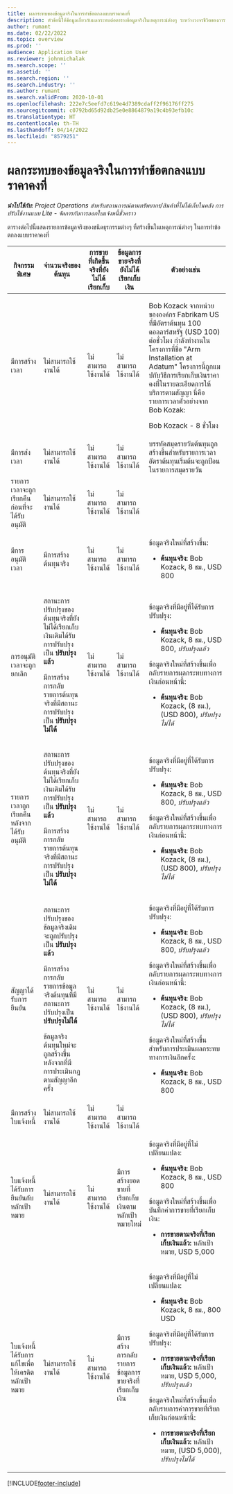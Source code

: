 ```yaml
---
title: ผลกระทบของข้อมูลจริงในการทำข้อตกลงแบบราคาคงที่
description: หัวข้อนี้ให้ข้อมูลเกี่ยวกับผลกระทบต่อตารางข้อมูลจริงในเหตุการณ์ต่างๆ ระหว่างวงจรชีวิตของการทำข้อตกลงแบบราคาคงที่ใน Microsoft Dynamics 365 Project Operations
author: rumant
ms.date: 02/22/2022
ms.topic: overview
ms.prod: ''
audience: Application User
ms.reviewer: johnmichalak
ms.search.scope: ''
ms.assetid: ''
ms.search.region: ''
ms.search.industry: ''
ms.author: rumant
ms.search.validFrom: 2020-10-01
ms.openlocfilehash: 222e7c5eefd7c619e4d7389cdaff2f96176ff275
ms.sourcegitcommit: c0792bd65d92db25e0e8864879a19c4b93efb10c
ms.translationtype: HT
ms.contentlocale: th-TH
ms.lasthandoff: 04/14/2022
ms.locfileid: "8579251"
---
```

# <a name="actuals-impact-in-a-fixed-price-engagement"></a>ผลกระทบของข้อมูลจริงในการทำข้อตกลงแบบราคาคงที่

_**นำไปใช้กับ:** Project Operations สำหรับสถานการณ์ตามทรัพยากร/สินค้าที่ไม่ได้เก็บในคลัง การปรับใช้งานแบบ Lite - จัดการกับการออกใบแจ้งหนี้ชั่วคราว_

ตารางต่อไปนี้แสดงรายการข้อมูลจริงของชนิดธุรกรรมต่างๆ ที่สร้างขึ้นในเหตุการณ์ต่างๆ ในการทำข้อตกลงแบบราคาคงที่

| กิจกรรมพิเศษ | จำนวนจริงของต้นทุน | การขายที่เกิดขึ้นจริงที่ยังไม่ได้เรียกเก็บ | ข้อมูลการขายจริงที่ยังไม่ได้เรียกเก็บเงิน | ตัวอย่างเช่น |
|---|---|---|---|---|
| มีการสร้างเวลา | ไม่สามารถใช้งานได้ | ไม่สามารถใช้งานได้ | ไม่สามารถใช้งานได้ | <p>Bob Kozack จากหน่วยขององค์กร Fabrikam US ที่มีอัตราต้นทุน 100 ดอลลาร์สหรัฐ (USD 100) ต่อชั่วโมง กำลังทำงานในโครงการที่ชื่อ "Arm Installation at Adatum" โครงการนี้ถูกแมปกับวิธีการเรียกเก็บเงินราคาคงที่ในรายละเอียดการให้บริการตามสัญญา นี่คือรายการเวลาตัวอย่างจาก Bob Kozak:</p><p>Bob Kozack - 8 ชั่วโมง</p> |
| มีการส่งเวลา | ไม่สามารถใช้งานได้ | ไม่สามารถใช้งานได้ | ไม่สามารถใช้งานได้ | บรรทัดสมุดรายวันต้นทุนถูกสร้างขึ้นสำหรับรายการเวลา อัตราต้นทุนเริ่มต้นจะถูกป้อนในรายการสมุดรายวัน |
| รายการเวลาจะถูกเรียกคืนก่อนที่จะได้รับอนุมัติ | ไม่สามารถใช้งานได้ | ไม่สามารถใช้งานได้ | ไม่สามารถใช้งานได้ | |
| มีการอนุมัติเวลา | มีการสร้างต้นทุนจริง | ไม่สามารถใช้งานได้ | ไม่สามารถใช้งานได้ | <p>ข้อมูลจริงใหม่ที่สร้างขึ้น:</p><ul><li>**ต้นทุนจริง:** Bob Kozack, 8 ชม., USD 800</li></ul> |
| การอนุมัติเวลาจะถูกยกเลิก | <p>สถานะการปรับปรุงของต้นทุนจริงที่ยังไม่ได้เรียกเก็บเงินเดิมได้รับการปรับปรุงเป็น **ปรับปรุงแล้ว**</p><p>มีการสร้างการกลับรายการต้นทุนจริงที่มีสถานะการปรับปรุงเป็น **ปรับปรุงไม่ได้**</p> | ไม่สามารถใช้งานได้ | ไม่สามารถใช้งานได้ | <p>ข้อมูลจริงที่มีอยู่ที่ได้รับการปรับปรุง:</p><ul><li>**ต้นทุนจริง:** Bob Kozack, 8 ชม., USD 800, *ปรับปรุงแล้ว*</li></ul><p>ข้อมูลจริงใหม่ที่สร้างขึ้นเพื่อกลับรายการผลกระทบทางการเงินก่อนหน้านี้:</p><ul><li>**ต้นทุนจริง:** Bob Kozack, (8 ชม.), (USD 800), *ปรับปรุงไม่ได้*</li></ul> |
| รายการเวลาถูกเรียกคืนหลังจากได้รับอนุมัติ | <p>สถานะการปรับปรุงของต้นทุนจริงที่ยังไม่ได้เรียกเก็บเงินเดิมได้รับการปรับปรุงเป็น **ปรับปรุงแล้ว**</p><p>มีการสร้างการกลับรายการต้นทุนจริงที่มีสถานะการปรับปรุงเป็น **ปรับปรุงไม่ได้**</p> | ไม่สามารถใช้งานได้ | ไม่สามารถใช้งานได้ | <p>ข้อมูลจริงที่มีอยู่ที่ได้รับการปรับปรุง:</p><ul><li>**ต้นทุนจริง:** Bob Kozack, 8 ชม., USD 800, *ปรับปรุงแล้ว*</li></ul><p>ข้อมูลจริงใหม่ที่สร้างขึ้นเพื่อกลับรายการผลกระทบทางการเงินก่อนหน้านี้:</p><ul><li>**ต้นทุนจริง:** Bob Kozack, (8 ชม.), (USD 800), *ปรับปรุงไม่ได้*</li></ul> |
| สัญญาได้รับการยืนยัน | <p>สถานะการปรับปรุงของข้อมูลจริงเดิมจะถูกปรับปรุงเป็น **ปรับปรุงแล้ว**</p><p>มีการสร้างการกลับรายการข้อมูลจริงต้นทุนที่มีสถานะการปรับปรุงเป็น **ปรับปรุงไม่ได้**</p><p>ข้อมูลจริงต้นทุนใหม่จะถูกสร้างขึ้นหลังจากที่มีการประเมินกฎตามสัญญาอีกครั้ง</p> | ไม่สามารถใช้งานได้ | ไม่สามารถใช้งานได้ | <p>ข้อมูลจริงที่มีอยู่ที่ได้รับการปรับปรุง:</p><ul><li>**ต้นทุนจริง:** Bob Kozack, 8 ชม., USD 800, *ปรับปรุงแล้ว*</li></ul><p>ข้อมูลจริงใหม่ที่สร้างขึ้นเพื่อกลับรายการผลกระทบทางการเงินก่อนหน้านี้:</p><ul><li>**ต้นทุนจริง:** Bob Kozack, (8 ชม.), (USD 800), *ปรับปรุงไม่ได้*</li></ul><p>ข้อมูลจริงใหม่ที่สร้างขึ้นสำหรับการประเมินผลกระทบทางการเงินอีกครั้ง:</p><ul><li>**ต้นทุนจริง:** Bob Kozack, 8 ชม., USD 800</li></ul> |
| มีการสร้างใบแจ้งหนี้ | ไม่สามารถใช้งานได้ | ไม่สามารถใช้งานได้ | ไม่สามารถใช้งานได้ | |
| ใบแจ้งหนี้ได้รับการยืนยันกับหลักเป้าหมาย | ไม่สามารถใช้งานได้ | ไม่สามารถใช้งานได้ | มีการสร้างยอดขายที่เรียกเก็บเงินตามหลักเป้าหมายใหม่ | <p>ข้อมูลจริงที่มีอยู่ที่ไม่เปลี่ยนแปลง:</p><ul><li>**ต้นทุนจริง:** Bob Kozack, 8 ชม., USD 800</li></ul><p>ข้อมูลจริงใหม่ที่สร้างขึ้นเพื่อบันทึกค่าการขายที่เรียกเก็บเงิน:</p><ul><li>**การขายตามจริงที่เรียกเก็บเงินแล้ว:** หลักเป้าหมาย, USD 5,000</li></ul> |
| ใบแจ้งหนี้ได้รับการแก้ไขเพื่อให้เครดิตหลักเป้าหมาย | ไม่สามารถใช้งานได้ | ไม่สามารถใช้งานได้ | มีการสร้างการกลับรายการข้อมูลการขายจริงที่เรียกเก็บเงิน | <p>ข้อมูลจริงที่มีอยู่ที่ไม่เปลี่ยนแปลง:</p><ul><li>**ต้นทุนจริง:** Bob Kozack, 8 ชม., 800 USD</li></ul><p>ข้อมูลจริงที่มีอยู่ที่ได้รับการปรับปรุง:</p><ul><li>**การขายตามจริงที่เรียกเก็บเงินแล้ว:** หลักเป้าหมาย, USD 5,000, *ปรับปรุงแล้ว*</li></ul><p>ข้อมูลจริงใหม่ที่สร้างขึ้นเพื่อกลับรายการค่าการขายที่เรียกเก็บเงินก่อนหน้านี้:</p><ul><li>**การขายตามจริงที่เรียกเก็บเงินแล้ว:** หลักเป้าหมาย, (USD 5,000), *ปรับปรุงไม่ได้*</li></ul> |

[!INCLUDE[footer-include](../includes/footer-banner.md)]
